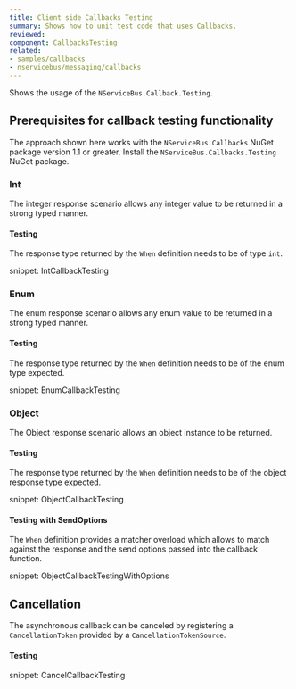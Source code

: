 ```yaml
---
title: Client side Callbacks Testing
summary: Shows how to unit test code that uses Callbacks.
reviewed: 
component: CallbacksTesting
related:
- samples/callbacks
- nservicebus/messaging/callbacks
---
```


Shows the usage of the `NServiceBus.Callback.Testing`.


## Prerequisites for callback testing functionality

The approach shown here works with the `NServiceBus.Callbacks` NuGet package version 1.1 or greater. Install the `NServiceBus.Callbacks.Testing` NuGet package.


### Int

The integer response scenario allows any integer value to be returned in a strong typed manner.


#### Testing

The response type returned by the `When` definition needs to be of type `int`.

snippet: IntCallbackTesting


### Enum

The enum response scenario allows any enum value to be returned in a strong typed manner.


#### Testing

The response type returned by the `When` definition needs to be of the enum type expected.

snippet: EnumCallbackTesting


### Object

The Object response scenario allows an object instance to be returned.


#### Testing

The response type returned by the `When` definition needs to be of the object response type expected.

snippet: ObjectCallbackTesting


#### Testing with SendOptions

The `When` definition provides a matcher overload which allows to match against the response and the send options passed into the callback function.

snippet: ObjectCallbackTestingWithOptions


## Cancellation

The asynchronous callback can be canceled by registering a `CancellationToken` provided by a `CancellationTokenSource`.


#### Testing

snippet: CancelCallbackTesting